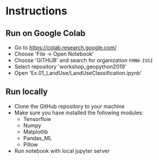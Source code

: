 # Instructions

## Run on Google Colab
* Go to https://colab.research.google.com/
* Choose 'File -> Open Notebook'
* Choose 'GITHUB' and search for organization ```FHNW-IVGI```
* Select repository 'workshop_geopython2019'
* Open 'Ex.01_LandUse/LandUseClassification.ipynb'

## Run locally
* Clone the GitHub repository to your machine
* Make sure you have installed the following modules:
    * Tensorflow
    * Numpy
    * Matplotlib
    * Pandas_ML
    * Pillow
* Run notebook with local jupyter server